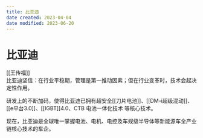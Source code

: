 ```yaml
---
title: 比亚迪
date created: 2023-04-04
date modified: 2023-06-20
---
```


# 比亚迪

[[王传福]]  
比亚迪坚信：在行业平稳期，管理是第一推动因素；但在行业变革时，技术会起决定性作用。

研发上的不断加码，使得比亚迪已拥有超安全[[刀片电池]]、[[DM-i超级混动]]、[[e平台3.0]]、[[IGBT]]4.0、CTB 电池一体化技术 等核心技术。

现在，比亚迪是全球唯一掌握电池、电机、电控及车规级半导体等新能源车全产业链核心技术的车企。
